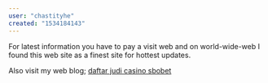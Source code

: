 ```yaml
---
user: "chastityhe"
created: "1534184143"
---
```


For latest information you have to pay a visit 
web and on world-wide-web I found this web site as a finest site for hottest updates.


Also visit my web blog; <a href="http://michaelkors-outletstores.in.net/">daftar judi casino sbobet</a>
